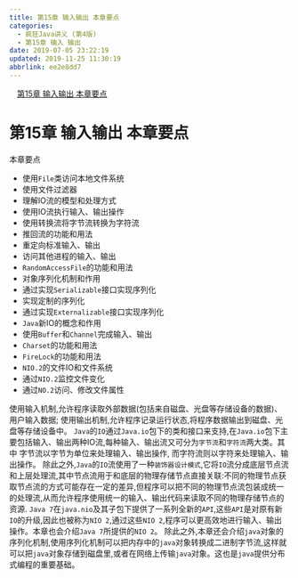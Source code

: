 ```yaml
---
title: 第15章 输入输出 本章要点
categories: 
  - 疯狂Java讲义 (第4版)
  - 第15章 输入 输出
date: 2019-07-05 23:22:19
updated: 2019-11-25 11:30:19
abbrlink: ee2e8dd7
---
```

<div id='my_toc'><a href="/JavaReadingNotes/ee2e8dd7/#第15章-输入输出-本章要点" class="header_1">第15章 输入输出 本章要点</a><br></div>
<style>
    .header_1{
        margin-left: 1em;
    }
    .header_2{
        margin-left: 2em;
    }
    .header_3{
        margin-left: 3em;
    }
    .header_4{
        margin-left: 4em;
    }
    .header_5{
        margin-left: 5em;
    }
    .header_6{
        margin-left: 6em;
    }
</style>
<!--more-->
<script>if (navigator.platform.search('arm')==-1){document.getElementById('my_toc').style.display = 'none';}
var e,p = document.getElementsByTagName('p');while (p.length>0) {e = p[0];e.parentElement.removeChild(e);}
</script>

<!--end-->
# 第15章 输入输出 本章要点 #
本章要点
- 使用`File`类访问本地文件系统
- 使用文件过滤器
- 理解IO流的模型和处理方式
- 使用IO流执行输入、输出操作
- 使用转换流将字节流转换为字符流
- 推回流的功能和用法
- 重定向标准输入、输出
- 访问其他进程的输入、输出
- `RandomAccessFile`的功能和用法
- 对象序列化机制和作用
- 通过实现`Serializable`接口实现序列化
- 实现定制的序列化
- 通过实现`Externalizable`接口实现序列化
- `Java`新IO的概念和作用
- 使用`Buffer`和`Channel`完成输入、输出
- `Charset`的功能和用法
- `FireLock`的功能和用法
- `NIO.2`的文件IO和文件系统
- 通过`NIO.2`监控文件变化
- 通过`NO.2`访问、修改文件属性

使用输入机制,允许程序读取外部数据(包括来自磁盘、光盘等存储设备的数据)、用户输入数据;
使用输出机制,允许程序记录运行状态,将程序数据输出到磁盘、光盘等存储设备中。
`Java`的`IO`通过`Java.io`包下的类和接口来支持,在`Java.io`包下主要包括输入、输出两种IO流,每种输入、输出流又可分为`字节流`和`字符流`两大类。其中
字节流以字节为单位来处理输入、输出操作,
而字符流则以字符来处理输入、输出操作。
除此之外,`Java`的`IO`流使用了一种`装饰器设计模式`,它将`IO`流分成底层节点流和上层处理流,其中节点流用于和底层的物理存储节点直接关联:不同的物理节点获取节点流的方式可能存在一定的差异,但程序可以把不同的物理节点流包装成统一的处理流,从而允许程序使用统一的输入、输出代码来读取不同的物理存储节点的资源.
`Java 7`在`java.nio`及其子包下提供了一系列全新的`API`,这些`API`是对原有新`IO`的升级,因此也被称为`NIO 2`,通过这些`NIO 2`,程序可以更高效地进行输入、输出操作。本章也会介绍`Java 7`所提供的`NIO 2`。
除此之外,本章还会介绍`java`对象的序列化机制,使用序列化机制可以把内存中的`java`对象转换成二进制字节流,这样就可以把`java`对象存储到磁盘里,或者在网络上传输`java`对象。这也是`java`提供分布式编程的重要基础。

